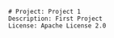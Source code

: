 
            # Project: Project 1
            Description: First Project
            License: Apache License 2.0
        